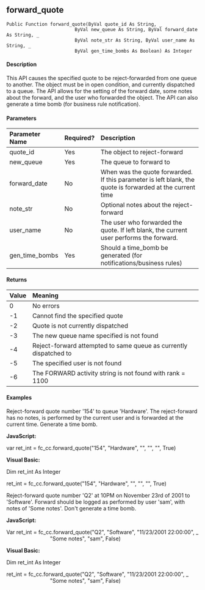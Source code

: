forward_quote
-------------

```
Public Function forward_quote(ByVal quote_id As String, _
                         ByVal new_queue As String, ByVal forward_date As String, _
                         ByVal note_str As String, ByVal user_name As String, _
                         ByVal gen_time_bombs As Boolean) As Integer
```

#### Description

This API causes the specified quote to be reject-forwarded from one queue to another. The object must be in open condition, and currently dispatched to a queue. The API allows for the setting of the forward date, some notes about the forward, and the user who forwarded the object. The API can also generate a time bomb (for business rule notification).

#### Parameters

| Parameter Name | Required? | Description |
|:--- |:--- |:--- |
| quote_id | Yes | The object to reject-forward |
| new_queue | Yes | The queue to forward to |
| forward_date | No | When was the quote forwarded. If this parameter is left blank, the quote is forwarded at the current time |
| note_str | No | Optional notes about the reject-forward |
| user_name | No | The user who forwarded the quote. If left blank, the current user performs the forward. |
| gen_time_bombs | Yes | Should a time_bomb be generated (for notifications/business rules) |

#### Returns

| Value | Meaning |
|:--- |:--- |
| 0 | No errors |
| -1 | Cannot find the specified quote |
| -2 | Quote is not currently dispatched |
| -3 | The new queue name specified is not found |
| -4 | Reject-forward attempted to same queue as currently dispatched to |
| -5 | The specified user is not found |
| -6 | The FORWARD activity string is not found with rank = 1100 |

#### Examples

Reject-forward quote number '154' to queue 'Hardware'. The reject-forward has no notes, is performed by the current user and is forwarded at the current time. Generate a time bomb.

**JavaScript:**

var ret_int = fc_cc.forward_quote("154", "Hardware", "", "", "", True)

**Visual Basic:**

Dim ret_int As Integer

ret_int = fc_cc.forward_quote("154", "Hardware", "", "", "", True)

 Reject-forward quote number 'Q2' at 10PM on November 23rd of 2001 to 'Software'. Forward should be logged as performed by user 'sam', with notes of 'Some notes'. Don't generate a time bomb.

**JavaScript:**

Var ret_int = fc_cc.forward_quote("Q2", "Software", "11/23/2001 22:00:00", _
                             "Some notes", "sam", False)

 **Visual Basic:**

Dim ret_int As Integer

ret_int = fc_cc.forward_quote("Q2", "Software", "11/23/2001 22:00:00", _
                             "Some notes", "sam", False)